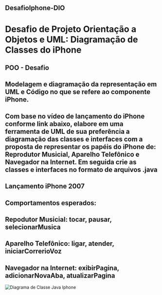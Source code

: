 ## DesafioIphone-DIO
# Desafio de Projeto Orientação a Objetos e UML: Diagramação de Classes do iPhone

## POO - Desafio

## Modelagem e diagramação da representação em UML e Código no que se refere ao componente iPhone.

## Com base no vídeo de lançamento do iPhone conforme link abaixo, elabore em uma ferramenta de UML de sua preferência a diagramação das classes e interfaces com a proposta de representar os papéis do iPhone de: Reprodutor Musicial, Aparelho Telefônico e Navegador na Internet. Em seguida crie as classes e interfaces no formato de arquivos .java

## Lançamento iPhone 2007

## Comportamentos esperados:

## Repodutor Musicial: tocar, pausar, selecionarMusica

## Aparelho Telefônico: ligar, atender, iniciarCorrerioVoz

## Navegador na Internet: exibirPagina, adicionarNovaAba, atualizarPagina

![Diagrama de Classe Java Iphone](https://github.com/RodneyAndrade23/DesafioIphone-DIO/assets/110131014/dd1e59e7-b1a4-4504-99d1-b39e6f5f0d92)
